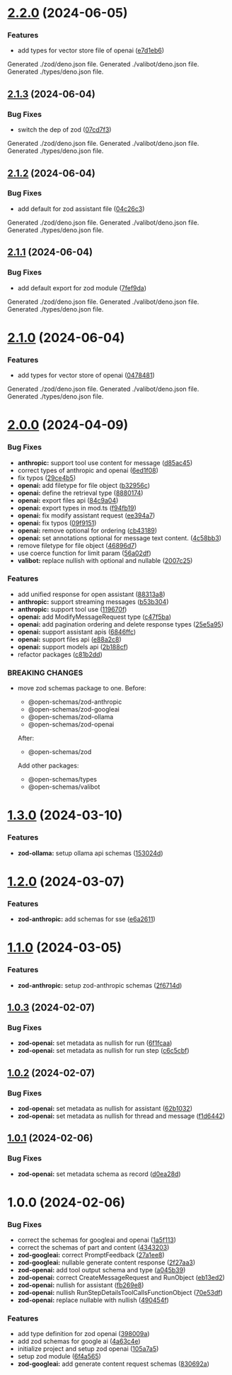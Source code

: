 # [2.2.0](https://github.com/open-assist/open_schemas/compare/2.1.3...2.2.0) (2024-06-05)


### Features

* add types for vector store file of openai ([e7d1eb6](https://github.com/open-assist/open_schemas/commit/e7d1eb6da696f921b6f91dd56db7855d3d41b92e))





Generated ./zod/deno.json file.
Generated ./valibot/deno.json file.
Generated ./types/deno.json file.

## [2.1.3](https://github.com/open-assist/open_schemas/compare/2.1.2...2.1.3) (2024-06-04)


### Bug Fixes

* switch the dep of zod ([07cd7f3](https://github.com/open-assist/open_schemas/commit/07cd7f30f565ea2d61c60f02a088cc6995d994a9))





Generated ./zod/deno.json file.
Generated ./valibot/deno.json file.
Generated ./types/deno.json file.

## [2.1.2](https://github.com/open-assist/open_schemas/compare/2.1.1...2.1.2) (2024-06-04)


### Bug Fixes

* add default for zod assistant file ([04c26c3](https://github.com/open-assist/open_schemas/commit/04c26c3c3b47ef4b214d32c9b55b5bab24c581b0))





Generated ./zod/deno.json file.
Generated ./valibot/deno.json file.
Generated ./types/deno.json file.

## [2.1.1](https://github.com/open-assist/open_schemas/compare/2.1.0...2.1.1) (2024-06-04)


### Bug Fixes

* add default export for zod module ([7fef9da](https://github.com/open-assist/open_schemas/commit/7fef9da8c4461900bd21c09b4365da21d1ac1369))





Generated ./zod/deno.json file.
Generated ./valibot/deno.json file.
Generated ./types/deno.json file.

# [2.1.0](https://github.com/open-assist/open_schemas/compare/2.0.0...2.1.0) (2024-06-04)


### Features

* add types for vector store of openai ([0478481](https://github.com/open-assist/open_schemas/commit/047848174d289a2baee722c691c8c0aaeb0917ac))





Generated ./zod/deno.json file.
Generated ./valibot/deno.json file.
Generated ./types/deno.json file.

# [2.0.0](https://github.com/open-assist/open_schemas/compare/1.3.0...2.0.0) (2024-04-09)


### Bug Fixes

* **anthropic:** support tool use content for message ([d85ac45](https://github.com/open-assist/open_schemas/commit/d85ac459608a48265db9fb64379ea91ca682f05f))
* correct types of anthropic and openai ([6ed1f08](https://github.com/open-assist/open_schemas/commit/6ed1f08312ffac8938ac744594b5f449f3de58e4))
* fix typos ([29ce4b5](https://github.com/open-assist/open_schemas/commit/29ce4b51882054308339f5b62f9615c3ae3f6107))
* **openai:** add filetype for file object ([b32956c](https://github.com/open-assist/open_schemas/commit/b32956c5a6410a961d4a08d6d9d9ee7d9a631908))
* **openai:** define the retrieval type ([8880174](https://github.com/open-assist/open_schemas/commit/8880174492a613ee6d180f2825c45640f900eef8))
* **openai:** export files api ([84c9a04](https://github.com/open-assist/open_schemas/commit/84c9a0406013a3821ad555f240150d48f3928839))
* **openai:** export types in mod.ts ([f94fb19](https://github.com/open-assist/open_schemas/commit/f94fb193c3939aff276f7682f5d013f0fe54270c))
* **openai:** fix modify assistant request ([ee394a7](https://github.com/open-assist/open_schemas/commit/ee394a74badf5814016aed7167cd6bbc6b8f3113))
* **openai:** fix typos ([09f9151](https://github.com/open-assist/open_schemas/commit/09f9151ce5a466d0067d942f3f92616c44b68398))
* **openai:** remove optional for ordering ([cb43189](https://github.com/open-assist/open_schemas/commit/cb431895ccb3b89d82b7fa0c9cc21440832500f0))
* **openai:** set annotations optional for message text content. ([4c58bb3](https://github.com/open-assist/open_schemas/commit/4c58bb398c217b28cc08fd6a53e99c837b5bf98f))
* remove filetype for file object ([46896d7](https://github.com/open-assist/open_schemas/commit/46896d78e2fee8bff1354d43da55bbe6ee585fbc))
* use coerce function for limit param ([56a02df](https://github.com/open-assist/open_schemas/commit/56a02df99a5fbbcbadcb35a6b5b4e5c29c605532))
* **valibot:** replace nullish with optional and nullable ([2007c25](https://github.com/open-assist/open_schemas/commit/2007c25aa4ce5a0660abea6c2f1b9750d0c338bf))


### Features

* add unified response for open assistant ([88313a8](https://github.com/open-assist/open_schemas/commit/88313a822cfcbc4660afa6af89e9eb605ef935f0))
* **anthropic:** support streaming messages ([b53b304](https://github.com/open-assist/open_schemas/commit/b53b3040bee0a72ca990fb89f2f67a718d06fe3e))
* **anthropic:** support tool use ([119670f](https://github.com/open-assist/open_schemas/commit/119670fe53f6ef20e502a38ef088a97e0234d8a4))
* **openai:** add ModifyMessageRequest type ([c47f5ba](https://github.com/open-assist/open_schemas/commit/c47f5ba2c00e1f1ba8f85242ae1e1a1fd95807d2))
* **openai:** add pagination ordering and delete response types ([25e5a95](https://github.com/open-assist/open_schemas/commit/25e5a9502b2bc2dda51882e57bb372fd9eb8eaad))
* **openai:** support assistant apis ([6846ffc](https://github.com/open-assist/open_schemas/commit/6846ffcb0688ed7de4fd990815e63c8bb8ca45a8))
* **openai:** support files api ([e88a2c8](https://github.com/open-assist/open_schemas/commit/e88a2c89460620c38a533cbab68c34c36f430915))
* **openai:** support models api ([2b188cf](https://github.com/open-assist/open_schemas/commit/2b188cf7f44c119381d6ea8fa463ffb7fcc51962))
* refactor packages ([c81b2dd](https://github.com/open-assist/open_schemas/commit/c81b2ddbd66f9b5e7b8c87c78217384a04c0e865))


### BREAKING CHANGES

* move zod schemas package to one.
    Before:
    - @open-schemas/zod-anthropic
    - @open-schemas/zod-googleai
    - @open-schemas/zod-ollama
    - @open-schemas/zod-openai

    After:
    - @open-schemas/zod

    Add other packages:
    - @open-schemas/types
    - @open-schemas/valibot

# [1.3.0](https://github.com/open-assist/open_schemas/compare/1.2.0...1.3.0) (2024-03-10)


### Features

* **zod-ollama:** setup ollama api schemas ([153024d](https://github.com/open-assist/open_schemas/commit/153024d0c85027f0a29f1caf194f4537d46c485d))

# [1.2.0](https://github.com/open-assist/open_schemas/compare/1.1.0...1.2.0) (2024-03-07)


### Features

* **zod-anthropic:** add schemas for sse ([e6a2611](https://github.com/open-assist/open_schemas/commit/e6a261102cfb0bc1010da0c2c726188f035839c2))

# [1.1.0](https://github.com/open-assist/open_schemas/compare/1.0.3...1.1.0) (2024-03-05)


### Features

* **zod-anthropic:** setup zod-anthropic schemas ([2f6714d](https://github.com/open-assist/open_schemas/commit/2f6714d7cf40c0be101d8f58b998505d3fb01067))

## [1.0.3](https://github.com/open-assist/open_schemas/compare/1.0.2...1.0.3) (2024-02-07)


### Bug Fixes

* **zod-openai:** set metadata as nullish for run ([6f1fcaa](https://github.com/open-assist/open_schemas/commit/6f1fcaa5ae9f817b1704ac3ccdbc4332b208508b))
* **zod-openai:** set metadata as nullish for run step ([c6c5cbf](https://github.com/open-assist/open_schemas/commit/c6c5cbf12774642df525bf7a69d2ca74bd31c4f8))

## [1.0.2](https://github.com/open-assist/open_schemas/compare/1.0.1...1.0.2) (2024-02-07)


### Bug Fixes

* **zod-openai:** set metadata as nullish for assistant ([62b1032](https://github.com/open-assist/open_schemas/commit/62b10326c7ab0f1d0c4c93e42e7c90c14e431448))
* **zod-openai:** set metadata as nullish for thread and message ([f1d6442](https://github.com/open-assist/open_schemas/commit/f1d6442732a0a7270d4d8e6cd106d63f48eca95d))

## [1.0.1](https://github.com/open-assist/open_schemas/compare/v1.0.0...1.0.1) (2024-02-06)


### Bug Fixes

* **zod-openai:** set metadata schema as record ([d0ea28d](https://github.com/open-assist/open_schemas/commit/d0ea28d2accb1c7e298205d0a752b5adf937483b))

# 1.0.0 (2024-02-06)


### Bug Fixes

* correct the schemas for googleai and openai ([1a5f113](https://github.com/open-assist/open_schemas/commit/1a5f1138881ea638b451053ce6cf8f4bac2195fe))
* correct the schemas of part and content ([4343203](https://github.com/open-assist/open_schemas/commit/4343203df32124b92b01e0c74271ead466b34e19))
* **zod-googleai:** correct PromptFeedback ([27a1ee8](https://github.com/open-assist/open_schemas/commit/27a1ee887ada2bb45b01080588f50dff9b7a45fe))
* **zod-googleai:** nullable generate content response ([2f27aa3](https://github.com/open-assist/open_schemas/commit/2f27aa36cd064a69e822d8246e9cf07e41350986))
* **zod-openai:** add tool output schema and type ([a045b39](https://github.com/open-assist/open_schemas/commit/a045b3918f8b110e84a6077b89741081955e2b5e))
* **zod-openai:** correct CreateMessageRequest and RunObject ([eb13ed2](https://github.com/open-assist/open_schemas/commit/eb13ed293ff56d01bc1d26fb5eebdff66656bdbe))
* **zod-openai:** nullish for assistant ([fb269e8](https://github.com/open-assist/open_schemas/commit/fb269e86cfd40b25ff940b9c09ceecc669397e0b))
* **zod-openai:** nullish RunStepDetailsToolCallsFunctionObject ([70e53df](https://github.com/open-assist/open_schemas/commit/70e53df106fa9d2bc8a4b2e588e9d4c520f3c663))
* **zod-openai:** replace nullable with nullish ([490454f](https://github.com/open-assist/open_schemas/commit/490454f452cdefee3326625d772e58c5132d2170))


### Features

* add type definition for zod openai ([398009a](https://github.com/open-assist/open_schemas/commit/398009a47ddaf25280280152f8291760a48ea05b))
* add zod schemas for google ai ([4a63c4e](https://github.com/open-assist/open_schemas/commit/4a63c4ec03148fa9d448e5253492823eedf88191))
* initialize project and setup zod openai ([105a7a5](https://github.com/open-assist/open_schemas/commit/105a7a5a680c163cbe56fd2375ff2aec3230ec90))
* setup zod module ([6f4a565](https://github.com/open-assist/open_schemas/commit/6f4a565f67f90d238e2355f660f46f314937e045))
* **zod-googleai:** add generate content request schemas ([830692a](https://github.com/open-assist/open_schemas/commit/830692a4c5308ea9ec9daa565db7e100179ab083))
